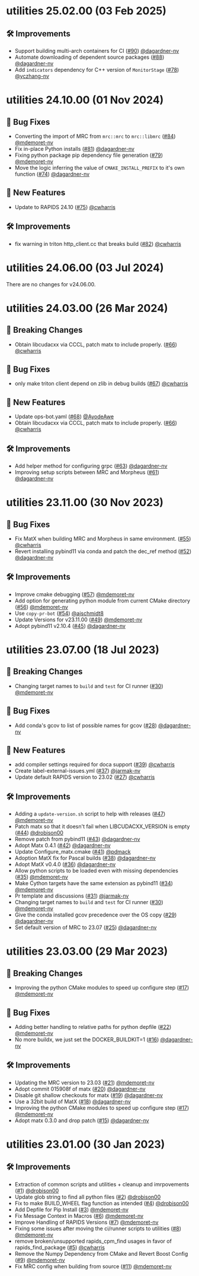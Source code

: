 # utilities 25.02.00 (03 Feb 2025)

## 🛠️ Improvements

- Support building multi-arch containers for CI ([#90](https://github.com/nv-morpheus/utilities/pull/90)) [@dagardner-nv](https://github.com/dagardner-nv)
- Automate downloading of dependent source packages ([#88](https://github.com/nv-morpheus/utilities/pull/88)) [@dagardner-nv](https://github.com/dagardner-nv)
- Add `indicators` dependency for C++ version of `MonitorStage` ([#78](https://github.com/nv-morpheus/utilities/pull/78)) [@yczhang-nv](https://github.com/yczhang-nv)

# utilities 24.10.00 (01 Nov 2024)

## 🐛 Bug Fixes

- Converting the import of MRC from `mrc::mrc` to `mrc::libmrc` ([#84](https://github.com/nv-morpheus/utilities/pull/84)) [@mdemoret-nv](https://github.com/mdemoret-nv)
- Fix in-place Python installs ([#81](https://github.com/nv-morpheus/utilities/pull/81)) [@dagardner-nv](https://github.com/dagardner-nv)
- Fixing python package pip dependency file generation ([#79](https://github.com/nv-morpheus/utilities/pull/79)) [@mdemoret-nv](https://github.com/mdemoret-nv)
- Move the logic inferring the value of `CMAKE_INSTALL_PREFIX` to it's own function ([#74](https://github.com/nv-morpheus/utilities/pull/74)) [@dagardner-nv](https://github.com/dagardner-nv)

## 🚀 New Features

- Update to RAPIDS 24.10 ([#75](https://github.com/nv-morpheus/utilities/pull/75)) [@cwharris](https://github.com/cwharris)

## 🛠️ Improvements

- fix warning in triton http_client.cc that breaks build ([#82](https://github.com/nv-morpheus/utilities/pull/82)) [@cwharris](https://github.com/cwharris)

# utilities 24.06.00 (03 Jul 2024)
There are no changes for v24.06.00.

# utilities 24.03.00 (26 Mar 2024)

## 🚨 Breaking Changes

- Obtain libcudacxx via CCCL, patch matx to include properly. ([#66](https://github.com/nv-morpheus/utilities/pull/66)) [@cwharris](https://github.com/cwharris)

## 🐛 Bug Fixes

- only make triton client depend on zlib in debug builds ([#67](https://github.com/nv-morpheus/utilities/pull/67)) [@cwharris](https://github.com/cwharris)

## 🚀 New Features

- Update ops-bot.yaml ([#68](https://github.com/nv-morpheus/utilities/pull/68)) [@AyodeAwe](https://github.com/AyodeAwe)
- Obtain libcudacxx via CCCL, patch matx to include properly. ([#66](https://github.com/nv-morpheus/utilities/pull/66)) [@cwharris](https://github.com/cwharris)

## 🛠️ Improvements

- Add helper method for configuring grpc ([#63](https://github.com/nv-morpheus/utilities/pull/63)) [@dagardner-nv](https://github.com/dagardner-nv)
- Improving setup scripts between MRC and Morpheus ([#61](https://github.com/nv-morpheus/utilities/pull/61)) [@dagardner-nv](https://github.com/dagardner-nv)

# utilities 23.11.00 (30 Nov 2023)

## 🐛 Bug Fixes

- Fix MatX when building MRC and Morpheus in same environment. ([#55](https://github.com/nv-morpheus/utilities/pull/55)) [@cwharris](https://github.com/cwharris)
- Revert installing pybind11 via conda and patch the dec_ref method ([#52](https://github.com/nv-morpheus/utilities/pull/52)) [@dagardner-nv](https://github.com/dagardner-nv)

## 🛠️ Improvements

- Improve cmake debugging ([#57](https://github.com/nv-morpheus/utilities/pull/57)) [@mdemoret-nv](https://github.com/mdemoret-nv)
- Add option for generating python module from current CMake directory ([#56](https://github.com/nv-morpheus/utilities/pull/56)) [@mdemoret-nv](https://github.com/mdemoret-nv)
- Use `copy-pr-bot` ([#54](https://github.com/nv-morpheus/utilities/pull/54)) [@ajschmidt8](https://github.com/ajschmidt8)
- Update Versions for v23.11.00 ([#49](https://github.com/nv-morpheus/utilities/pull/49)) [@mdemoret-nv](https://github.com/mdemoret-nv)
- Adopt pybind11 v2.10.4 ([#45](https://github.com/nv-morpheus/utilities/pull/45)) [@dagardner-nv](https://github.com/dagardner-nv)

# utilities 23.07.00 (18 Jul 2023)

## 🚨 Breaking Changes

- Changing target names to `build` and `test` for CI runner ([#30](https://github.com/nv-morpheus/utilities/pull/30)) [@mdemoret-nv](https://github.com/mdemoret-nv)

## 🐛 Bug Fixes

- Add conda&#39;s gcov to list of possible names for gcov ([#28](https://github.com/nv-morpheus/utilities/pull/28)) [@dagardner-nv](https://github.com/dagardner-nv)

## 🚀 New Features

- add compiler settings required for doca support ([#39](https://github.com/nv-morpheus/utilities/pull/39)) [@cwharris](https://github.com/cwharris)
- Create label-external-issues.yml ([#37](https://github.com/nv-morpheus/utilities/pull/37)) [@jarmak-nv](https://github.com/jarmak-nv)
- Update default RAPIDS version to 23.02 ([#27](https://github.com/nv-morpheus/utilities/pull/27)) [@cwharris](https://github.com/cwharris)

## 🛠️ Improvements

- Adding a `update-version.sh` script to help with releases ([#47](https://github.com/nv-morpheus/utilities/pull/47)) [@mdemoret-nv](https://github.com/mdemoret-nv)
- Patch matx so that it doesn&#39;t fail when LIBCUDACXX_VERSION is empty ([#44](https://github.com/nv-morpheus/utilities/pull/44)) [@drobison00](https://github.com/drobison00)
- Remove patch from pybind11 ([#43](https://github.com/nv-morpheus/utilities/pull/43)) [@dagardner-nv](https://github.com/dagardner-nv)
- Adopt Matx 0.4.1 ([#42](https://github.com/nv-morpheus/utilities/pull/42)) [@dagardner-nv](https://github.com/dagardner-nv)
- Update Configure_matx.cmake ([#41](https://github.com/nv-morpheus/utilities/pull/41)) [@pdmack](https://github.com/pdmack)
- Adoption MatX fix for Pascal builds ([#38](https://github.com/nv-morpheus/utilities/pull/38)) [@dagardner-nv](https://github.com/dagardner-nv)
- Adopt MatX v0.4.0 ([#36](https://github.com/nv-morpheus/utilities/pull/36)) [@dagardner-nv](https://github.com/dagardner-nv)
- Allow python scripts to be loaded even with missing dependencies ([#35](https://github.com/nv-morpheus/utilities/pull/35)) [@mdemoret-nv](https://github.com/mdemoret-nv)
- Make Cython targets have the same extension as pybind11 ([#34](https://github.com/nv-morpheus/utilities/pull/34)) [@mdemoret-nv](https://github.com/mdemoret-nv)
- Pr template and discussions ([#31](https://github.com/nv-morpheus/utilities/pull/31)) [@jarmak-nv](https://github.com/jarmak-nv)
- Changing target names to `build` and `test` for CI runner ([#30](https://github.com/nv-morpheus/utilities/pull/30)) [@mdemoret-nv](https://github.com/mdemoret-nv)
- Give the conda installed gcov precedence over the OS copy ([#29](https://github.com/nv-morpheus/utilities/pull/29)) [@dagardner-nv](https://github.com/dagardner-nv)
- Set default version of MRC to 23.07 ([#25](https://github.com/nv-morpheus/utilities/pull/25)) [@dagardner-nv](https://github.com/dagardner-nv)

# utilities 23.03.00 (29 Mar 2023)

## 🚨 Breaking Changes

- Improving the python CMake modules to speed up configure step ([#17](https://github.com/nv-morpheus/utilities/pull/17)) [@mdemoret-nv](https://github.com/mdemoret-nv)

## 🐛 Bug Fixes

- Adding better handling to relative paths for python depfile ([#22](https://github.com/nv-morpheus/utilities/pull/22)) [@mdemoret-nv](https://github.com/mdemoret-nv)
- No more buildx, we just set the DOCKER_BUILDKIT=1 ([#16](https://github.com/nv-morpheus/utilities/pull/16)) [@dagardner-nv](https://github.com/dagardner-nv)

## 🛠️ Improvements

- Updating the MRC version to 23.03 ([#21](https://github.com/nv-morpheus/utilities/pull/21)) [@mdemoret-nv](https://github.com/mdemoret-nv)
- Adopt commit 015908f of matx ([#20](https://github.com/nv-morpheus/utilities/pull/20)) [@dagardner-nv](https://github.com/dagardner-nv)
- Disable git shallow checkouts for matx ([#19](https://github.com/nv-morpheus/utilities/pull/19)) [@dagardner-nv](https://github.com/dagardner-nv)
- Use a 32bit build of MatX ([#18](https://github.com/nv-morpheus/utilities/pull/18)) [@dagardner-nv](https://github.com/dagardner-nv)
- Improving the python CMake modules to speed up configure step ([#17](https://github.com/nv-morpheus/utilities/pull/17)) [@mdemoret-nv](https://github.com/mdemoret-nv)
- Adopt matx 0.3.0 and drop patch ([#15](https://github.com/nv-morpheus/utilities/pull/15)) [@dagardner-nv](https://github.com/dagardner-nv)

# utilities 23.01.00 (30 Jan 2023)

## 🛠️ Improvements

- Extraction of common scripts and utilities + cleanup and imrpovements ([#1](https://github.com/nv-morpheus/utilities/pull/1)) [@drobison00](https://github.com/drobison00)
- Update glob string to find all python files ([#2](https://github.com/nv-morpheus/utilities/pull/2)) [@drobison00](https://github.com/drobison00)
- Fix to make BUILD_WHEEL flag function as intended ([#4](https://github.com/nv-morpheus/utilities/pull/4)) [@drobison00](https://github.com/drobison00)
- Add Depfile for Pip Install ([#3](https://github.com/nv-morpheus/utilities/pull/3)) [@mdemoret-nv](https://github.com/mdemoret-nv)
- Fix Message Context in Macros ([#6](https://github.com/nv-morpheus/utilities/pull/6)) [@mdemoret-nv](https://github.com/mdemoret-nv)
- Improve Handling of RAPIDS Versions ([#7](https://github.com/nv-morpheus/utilities/pull/7)) [@mdemoret-nv](https://github.com/mdemoret-nv)
- Fixing some issues after moving the ci/runner scripts to utilities ([#8](https://github.com/nv-morpheus/utilities/pull/8)) [@mdemoret-nv](https://github.com/mdemoret-nv)
- remove broken/unsupported rapids_cpm_find usages in favor of rapids_find_package ([#5](https://github.com/nv-morpheus/utilities/pull/5)) [@cwharris](https://github.com/cwharris)
- Remove the Numpy Dependency from CMake and Revert Boost Config ([#9](https://github.com/nv-morpheus/utilities/pull/9)) [@mdemoret-nv](https://github.com/mdemoret-nv)
- Fix MRC config when building from source ([#11](https://github.com/nv-morpheus/utilities/pull/11)) [@mdemoret-nv](https://github.com/mdemoret-nv)

